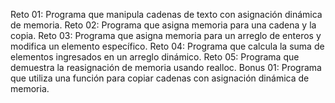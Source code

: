 Reto 01: Programa que manipula cadenas de texto con asignación dinámica de memoria.
Reto 02: Programa que asigna memoria para una cadena y la copia.
Reto 03: Programa que asigna memoria para un arreglo de enteros y modifica un elemento específico.
Reto 04: Programa que calcula la suma de elementos ingresados en un arreglo dinámico.
Reto 05: Programa que demuestra la reasignación de memoria usando realloc.
Bonus 01: Programa que utiliza una función para copiar cadenas con asignación dinámica de memoria.
